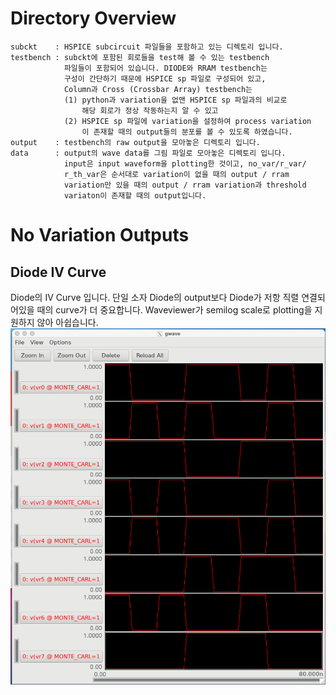 # Directory Overview
```
subckt    : HSPICE subcircuit 파일들을 포함하고 있는 디렉토리 입니다.
testbench : subckt에 포함된 회로들을 test해 볼 수 있는 testbench
            파일들이 포함되어 있습니다. DIODE와 RRAM testbench는
            구성이 간단하기 때문에 HSPICE sp 파일로 구성되어 있고,
            Column과 Cross (Crossbar Array) testbench는
            (1) python과 variation을 없앤 HSPICE sp 파일과의 비교로 
                해당 회로가 정상 작동하는지 알 수 있고
            (2) HSPICE sp 파일에 variation을 설정하여 process variation
                이 존재할 때의 output들의 분포를 볼 수 있도록 하였습니다.
output    : testbench의 raw output을 모아놓은 디렉토리 입니다.
data      : output의 wave data를 그림 파일로 모아놓은 디렉토리 입니다.
            input은 input waveform을 plotting한 것이고, no_var/r_var/
            r_th_var은 순서대로 variation이 없을 때의 output / rram 
            variation만 있을 때의 output / rram variation과 threshold
            variaton이 존재할 때의 output입니다.
```
# No Variation Outputs
## Diode IV Curve
Diode의 IV Curve 입니다. 단일 소자 Diode의 output보다 Diode가 저항
직렬 연결되어있을 때의 curve가 더 중요합니다. Waveviewer가 semilog 
scale로 plotting을 지원하지 않아 아쉽습니다.
![Ait text](/data/input/column_input.png)
